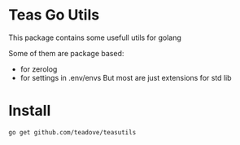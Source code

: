 # Teas Go Utils
This package contains some usefull utils for golang

Some of them are package based:
- for zerolog
- for settings in .env/envs
But most are just extensions for std lib

# Install

```shell
go get github.com/teadove/teasutils
``` 